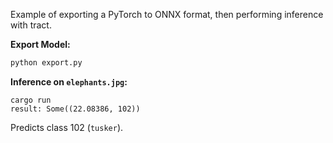 Example of exporting a PyTorch to ONNX format, then performing inference with
tract.

**Export Model:**
```bash
python export.py
```

**Inference on `elephants.jpg`:**
```
cargo run
result: Some((22.08386, 102))
```

Predicts class 102 (`tusker`).
